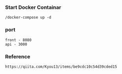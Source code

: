 ### Start Docker Containar
```
/docker-compose up -d
```

### port
```
front - 8080
api - 3000
```

### Reference
```
https://qiita.com/Kyou13/items/be9cdc10c54d39cded15
```